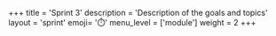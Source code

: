 +++
title = 'Sprint 3'
description = 'Description of the goals and topics'
layout = 'sprint'
emoji= '⏱️'
menu_level = ['module']
weight = 2
+++


